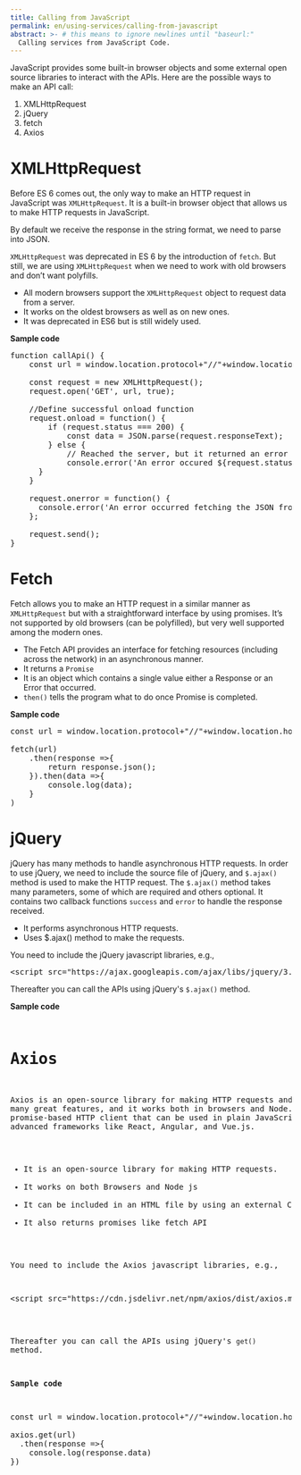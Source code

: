```yaml
---
title: Calling from JavaScript
permalink: en/using-services/calling-from-javascript
abstract: >- # this means to ignore newlines until "baseurl:"
  Calling services from JavaScript Code.
---
```


JavaScript provides some built-in browser objects and some external open source libraries to interact with the APIs.
Here are the possible ways to make an API call:
1. XMLHttpRequest
1. jQuery
1. fetch
1. Axios

# XMLHttpRequest
Before ES 6 comes out, the only way to make an HTTP request in JavaScript was `XMLHttpRequest`. It is a built-in browser object that allows us to make HTTP requests in JavaScript.

By default we receive the response in the string format, we need to parse into JSON.

`XMLHttpRequest` was deprecated in ES 6 by the introduction of `fetch`. But still, we are using `XMLHttpRequest` when we need to work with old browsers and don’t want polyfills.

- All modern browsers support the `XMLHttpRequest` object to request data from a server.
- It works on the oldest browsers as well as on new ones.
- It was deprecated in ES6 but is still widely used.

**Sample code**
<pre name="code" class="js">
function callApi() {
	const url = window.location.protocol+"//"+window.location.host+'/api/v1/eds-country-tax/countries?orderByCols=CTRY_NM';

	const request = new XMLHttpRequest();
	request.open('GET', url, true);

	//Define successful onload function
	request.onload = function() {
		if (request.status === 200) {
			const data = JSON.parse(request.responseText);
		} else {
			// Reached the server, but it returned an error
			console.error('An error occured ${request.status} - ${request.statusText}');	
	  }   
	}

	request.onerror = function() {
	  console.error('An error occurred fetching the JSON from ' + url);
	};

	request.send();
}
</pre>

# Fetch
Fetch allows you to make an HTTP request in a similar manner as `XMLHttpRequest` but with a straightforward interface by using promises. It’s not supported by old browsers (can be polyfilled), but very well supported among the modern ones. 

- The Fetch API provides an interface for fetching resources (including across the network) in an asynchronous manner.
- It returns a `Promise`
- It is an object which contains a single value either a Response or an Error that occurred.
- `then()` tells the program what to do once Promise is completed.

**Sample code**
<pre name="code" class="js">
const url = window.location.protocol+"//"+window.location.host+'/api/v1/eds-country-tax/countries?orderByCols=CTRY_NM';

fetch(url)
	.then(response =>{
		return response.json();
	}).then(data =>{
		console.log(data);
	}
)
</pre>

# jQuery
jQuery has many methods to handle asynchronous HTTP requests. In order to use jQuery, we need to include the source file of jQuery, and `$.ajax()` method is used to make the HTTP request.  The `$.ajax()` method takes many parameters, some of which are required and others optional. It contains two callback functions `success` and `error` to handle the response received.

- It performs asynchronous HTTP requests.
- Uses $.ajax() method to make the requests. 

You need to include the jQuery javascript libraries, e.g., 
<pre name="code" class="js">
&lt;script src="https://ajax.googleapis.com/ajax/libs/jquery/3.5.1/jquery.min.js"&gt;&lt;/script&gt;
</pre>

Thereafter you can call the APIs using jQuery's `$.ajax()` method.

**Sample code**
<pre name="code" class="js"
const url = window.location.protocol+"//"+window.location.host+'/api/v1/eds-country-tax/countries?orderByCols=CTRY_NM';

$(document).ready(function(){
    $.ajax({
        url: url,
        type: "GET",
        success: function(result){
            console.log(result);
        }
    })
})

</pre>

# Axios
Axios is an open-source library for making HTTP requests and provides many great features, and it works both in browsers and Node.js. It is a promise-based HTTP client that can be used in plain JavaScript and advanced frameworks like React, Angular, and Vue.js.

- It is an open-source library for making HTTP requests.
- It works on both Browsers and Node js
- It can be included in an HTML file by using an external CDN
- It also returns promises like fetch API

You need to include the Axios javascript libraries, e.g., 
<pre name="code" class="js">
&lt;script src="https://cdn.jsdelivr.net/npm/axios/dist/axios.min.js">&gt;&lt;/script&gt;
</pre>

Thereafter you can call the APIs using jQuery's `get()` method.

**Sample code**
<pre name="code" class="js">
const url = window.location.protocol+"//"+window.location.host+'/api/v1/eds-country-tax/countries?orderByCols=CTRY_NM';

axios.get(url)
  .then(response =>{
	console.log(response.data)
})

</pre>


